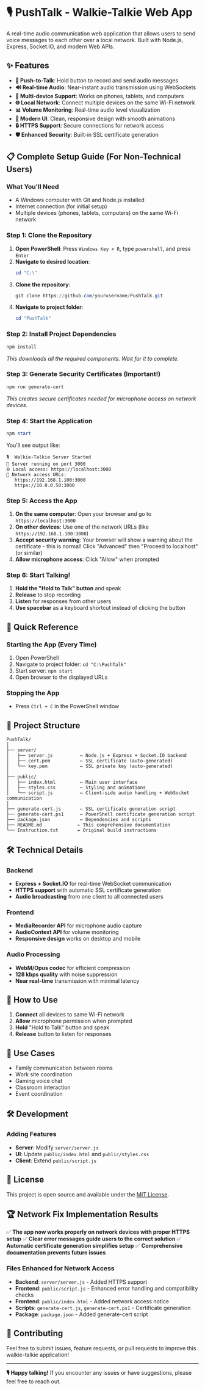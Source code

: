 # 🎙️ PushTalk - Walkie-Talkie Web App

A real-time audio communication web application that allows users to send voice messages to each other over a local network. Built with Node.js, Express, Socket.IO, and modern Web APIs.

## ✨ Features

- **🎤 Push-to-Talk**: Hold button to record and send audio messages
- **🔊 Real-time Audio**: Near-instant audio transmission using WebSockets
- **📱 Multi-device Support**: Works on phones, tablets, and computers
- **🌐 Local Network**: Connect multiple devices on the same Wi-Fi network
- **📊 Volume Monitoring**: Real-time audio level visualization
- **🎨 Modern UI**: Clean, responsive design with smooth animations
- **🔒 HTTPS Support**: Secure connections for network access
- **🛡️ Enhanced Security**: Built-in SSL certificate generation

## 📋 Complete Setup Guide (For Non-Technical Users)

### What You'll Need
- A Windows computer with Git and Node.js installed
- Internet connection (for initial setup)
- Multiple devices (phones, tablets, computers) on the same Wi-Fi network

### Step 1: Clone the Repository
1. **Open PowerShell**: Press `Windows Key + R`, type `powershell`, and press `Enter`
2. **Navigate to desired location**: 
   ```powershell
   cd "C:\"
   ```
3. **Clone the repository**:
   ```powershell
   git clone https://github.com/yourusername/PushTalk.git
   ```
4. **Navigate to project folder**:
   ```powershell
   cd "PushTalk"
   ```

### Step 2: Install Project Dependencies
```powershell
npm install
```
*This downloads all the required components. Wait for it to complete.*

### Step 3: Generate Security Certificates (Important!)
```powershell
npm run generate-cert
```
*This creates secure certificates needed for microphone access on network devices.*

### Step 4: Start the Application
```powershell
npm start
```

You'll see output like:
```
🎙️  Walkie-Talkie Server Started
📡 Server running on port 3000
🌐 Local access: https://localhost:3000
📱 Network access URLs:
   https://192.168.1.100:3000
   https://10.0.0.50:3000
```

### Step 5: Access the App
1. **On the same computer**: Open your browser and go to `https://localhost:3000`
2. **On other devices**: Use one of the network URLs (like `https://192.168.1.100:3000`)
3. **Accept security warning**: Your browser will show a warning about the certificate - this is normal! Click "Advanced" then "Proceed to localhost" (or similar)
4. **Allow microphone access**: Click "Allow" when prompted

### Step 6: Start Talking!
1. **Hold the "Hold to Talk" button** and speak
2. **Release** to stop recording
3. **Listen** for responses from other users
4. **Use spacebar** as a keyboard shortcut instead of clicking the button

## 🚀 Quick Reference

### Starting the App (Every Time)
1. Open PowerShell
2. Navigate to project folder: `cd "C:\PushTalk"`
3. Start server: `npm start`
4. Open browser to the displayed URLs

### Stopping the App
- Press `Ctrl + C` in the PowerShell window

## 📁 Project Structure

```
PushTalk/
│
├── server/
│   ├── server.js          ← Node.js + Express + Socket.IO backend
│   ├── cert.pem           ← SSL certificate (auto-generated)
│   └── key.pem            ← SSL private key (auto-generated)
│
├── public/
│   ├── index.html         ← Main user interface
│   ├── styles.css         ← Styling and animations
│   └── script.js          ← Client-side audio handling + WebSocket communication
│
├── generate-cert.js       ← SSL certificate generation script
├── generate-cert.ps1      ← PowerShell certificate generation script
├── package.json           ← Dependencies and scripts
├── README.md             ← This comprehensive documentation
└── Instruction.txt       ← Original build instructions
```

## 🛠️ Technical Details

### Backend
- **Express + Socket.IO** for real-time WebSocket communication
- **HTTPS support** with automatic SSL certificate generation
- **Audio broadcasting** from one client to all connected users

### Frontend
- **MediaRecorder API** for microphone audio capture
- **AudioContext API** for volume monitoring
- **Responsive design** works on desktop and mobile

### Audio Processing
- **WebM/Opus codec** for efficient compression
- **128 kbps quality** with noise suppression
- **Near real-time** transmission with minimal latency

## 📱 How to Use

1. **Connect** all devices to same Wi-Fi network
2. **Allow** microphone permission when prompted
3. **Hold** "Hold to Talk" button and speak
4. **Release** button to listen for responses

## 🎯 Use Cases

- Family communication between rooms
- Work site coordination
- Gaming voice chat
- Classroom interaction
- Event coordination

## 🛠️ Development

### Adding Features
- **Server**: Modify `server/server.js`
- **UI**: Update `public/index.html` and `public/styles.css`
- **Client**: Extend `public/script.js`

## 📄 License

This project is open source and available under the [MIT License](LICENSE).

## 🏆 Network Fix Implementation Results

✅ **The app now works properly on network devices with proper HTTPS setup**
✅ **Clear error messages guide users to the correct solution**
✅ **Automatic certificate generation simplifies setup**
✅ **Comprehensive documentation prevents future issues**

### Files Enhanced for Network Access
- **Backend**: `server/server.js` - Added HTTPS support
- **Frontend**: `public/script.js` - Enhanced error handling and compatibility checks
- **Frontend**: `public/index.html` - Added network access notice
- **Scripts**: `generate-cert.js`, `generate-cert.ps1` - Certificate generation
- **Package**: `package.json` - Added generate-cert script

## 🤝 Contributing

Feel free to submit issues, feature requests, or pull requests to improve this walkie-talkie application!

---

**🎙️ Happy talking!** If you encounter any issues or have suggestions, please feel free to reach out.

